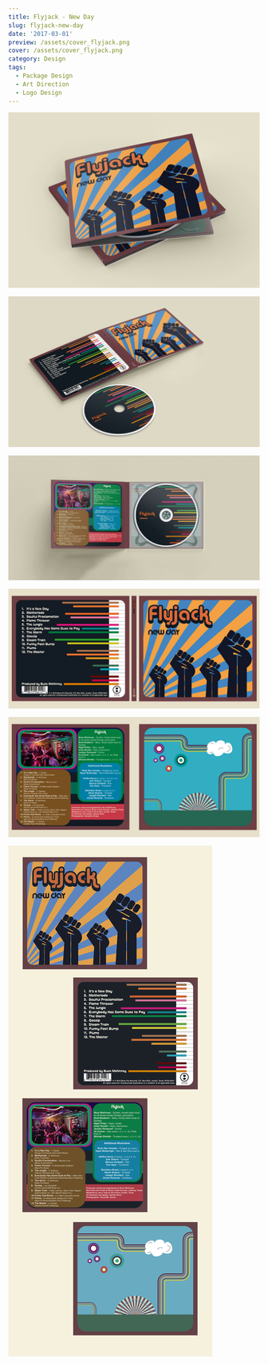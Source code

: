```yaml
---
title: Flyjack - New Day
slug: flyjack-new-day
date: '2017-03-01'
preview: /assets/cover_flyjack.png
cover: /assets/cover_flyjack.png
category: Design
tags:
  - Package Design
  - Art Direction
  - Logo Design
---
```


![](/assets/flyjack_00.png)

![](/assets/flyjack_01.png)

![](/assets/flyjack_02.png)

![](/assets/flyjack_04.png)

![](/assets/flyjack_05.png)

![](/assets/flyjack_all.png)


